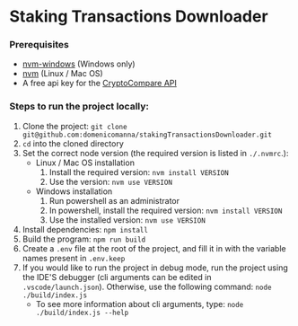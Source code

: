 # Staking Transactions Downloader

### Prerequisites

-   [nvm-windows](https://github.com/coreybutler/nvm-windows) (Windows only)
-   [nvm](https://github.com/nvm-sh/nvm) (Linux / Mac OS)
-   A free api key for the [CryptoCompare API](https://min-api.cryptocompare.com/pricing)

### Steps to run the project locally:

1. Clone the project: `git clone git@github.com:domenicomanna/stakingTransactionsDownloader.git`
2. `cd` into the cloned directory
3. Set the correct node version (the required version is listed in `./.nvmrc`.):
    - Linux / Mac OS installation
        1. Install the required version: `nvm install VERSION`
        2. Use the version: `nvm use VERSION`
    - Windows installation
        1. Run powershell as an administrator
        2. In powershell, install the required version: `nvm install VERSION`
        3. Use the installed version: `nvm use VERSION`
4. Install dependencies: `npm install`
5. Build the program: `npm run build`
6. Create a `.env` file at the root of the project, and fill it in with the variable names present in `.env.keep`
7. If you would like to run the project in debug mode, run the project using the IDE'S debugger (cli arguments can be edited in `.vscode/launch.json`). Otherwise, use the following command: `node ./build/index.js`
    - To see more information about cli arguments, type: `node ./build/index.js --help`

